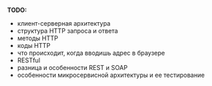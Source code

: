 **TODO:**

- клиент-серверная архитектура
- структура HTTP запроса и ответа
- методы HTTP
- коды HTTP
- что происходит, когда вводишь адрес в браузере
- RESTful 
- разница и особенности REST и SOAP
- особенности микросервисной архитектуры и ее тестирование


